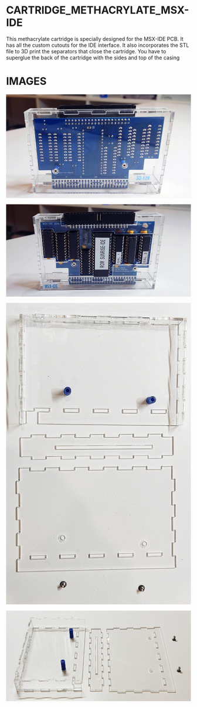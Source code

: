 # CARTRIDGE_METHACRYLATE_MSX-IDE

This methacrylate cartridge is specially designed for the MSX-IDE PCB. It has all the custom cutouts for the IDE interface. It also incorporates the STL file to 3D print the separators that close the cartridge. You have to superglue the back of the cartridge with the sides and top of the casing

# IMAGES

![Alt text](https://github.com/capsule5000/CARTRIDGE_METHACRYLATE_MSX-IDE/blob/main/Images/front21_msx_ide.png)

![Alt text](https://github.com/capsule5000/CARTRIDGE_METHACRYLATE_MSX-IDE/blob/main/Images/rear1_msx_ide.png)

![Alt text](https://github.com/capsule5000/CARTRIDGE_METHACRYLATE_MSX-IDE/blob/main/Images/case1.png)

![Alt text](https://github.com/capsule5000/CARTRIDGE_METHACRYLATE_MSX-IDE/blob/main/Images/case2.png)
